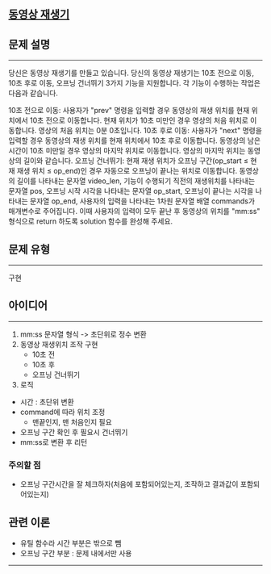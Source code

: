 [동영상 재생기](https://school.programmers.co.kr/learn/courses/30/lessons/340213?language=python3)
---
## 문제 설명
---
당신은 동영상 재생기를 만들고 있습니다. 당신의 동영상 재생기는 10초 전으로 이동, 10초 후로 이동, 오프닝 건너뛰기 3가지 기능을 지원합니다. 각 기능이 수행하는 작업은 다음과 같습니다.

10초 전으로 이동: 사용자가 "prev" 명령을 입력할 경우 동영상의 재생 위치를 현재 위치에서 10초 전으로 이동합니다. 현재 위치가 10초 미만인 경우 영상의 처음 위치로 이동합니다. 영상의 처음 위치는 0분 0초입니다.
10초 후로 이동: 사용자가 "next" 명령을 입력할 경우 동영상의 재생 위치를 현재 위치에서 10초 후로 이동합니다. 동영상의 남은 시간이 10초 미만일 경우 영상의 마지막 위치로 이동합니다. 영상의 마지막 위치는 동영상의 길이와 같습니다.
오프닝 건너뛰기: 현재 재생 위치가 오프닝 구간(op_start ≤ 현재 재생 위치 ≤ op_end)인 경우 자동으로 오프닝이 끝나는 위치로 이동합니다.
동영상의 길이를 나타내는 문자열 video_len, 기능이 수행되기 직전의 재생위치를 나타내는 문자열 pos, 오프닝 시작 시각을 나타내는 문자열 op_start, 오프닝이 끝나는 시각을 나타내는 문자열 op_end, 사용자의 입력을 나타내는 1차원 문자열 배열 commands가 매개변수로 주어집니다. 이때 사용자의 입력이 모두 끝난 후 동영상의 위치를 "mm:ss" 형식으로 return 하도록 solution 함수를 완성해 주세요.

## 문제 유형
---
구현

## 아이디어
---
1. mm:ss 문자열 형식 -> 초단위로 정수 변환
2. 동영상 재생위치 조작 구현
    - 10초 전
    - 10초 후
    - 오프닝 건너뛰기
3. 로직
- 시간 : 초단위 변환
- command에 따라 위치 조정
    - 맨끝인지, 맨 처음인지 필요
- 오프닝 구간 확인 후 필요시 건너뛰기
- mm:ss로 변환 후 리턴

### 주의할 점
- 오프닝 구간시간을 잘 체크하자(처음에 포함되어있는지, 조작하고 결과값이 포함되어있는지)

## 관련 이론
- 유틸 함수라 시간 부분은 밖으로 뺌
- 오프닝 구간 부분 : 문제 내에서만 사용
---

